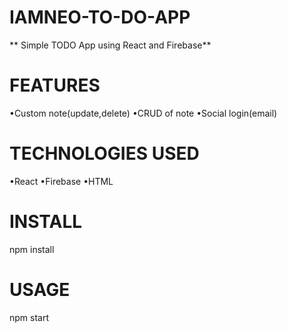 # IAMNEO-TO-DO-APP
**
  Simple TODO App using React and Firebase**

# FEATURES
  •Custom note(update,delete)
  •CRUD of note
  •Social login(email)
  
 # TECHNOLOGIES USED
  •React
  •Firebase
  •HTML
  
# INSTALL
  npm install
  
# USAGE
  npm start

